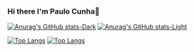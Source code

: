 ### Hi there I'm Paulo Cunha👋

[![Anurag's GitHub stats-Dark](https://github-readme-stats.vercel.app/api?username=paulofranklins2&show_icons=true&theme=dark#gh-dark-mode-only)](https://github.com/anuraghazra/github-readme-stats#gh-dark-mode-only)
[![Anurag's GitHub stats-Light](https://github-readme-stats.vercel.app/api?username=paulofranklins2&show_icons=true&theme=default#gh-light-mode-only)](https://github.com/anuraghazra/github-readme-stats#gh-light-mode-only)

[![Top Langs](https://github-readme-stats.vercel.app/api/top-langs/?username=paulofranklins2&layout=compact)](https://github.com/anuraghazra/github-readme-stats)
[![Top Langs](https://github-readme-stats.vercel.app/api/top-langs/?username=paulofranklins2&hide=c#)](https://github.com/anuraghazra/github-readme-stats)
